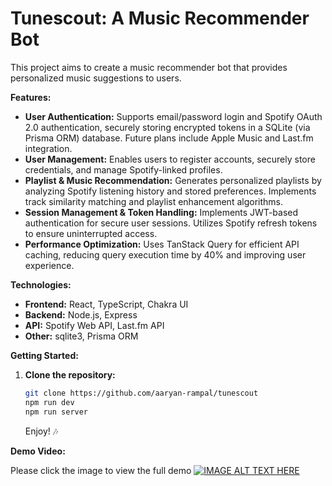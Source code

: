 # Tunescout: A Music Recommender Bot

This project aims to create a music recommender bot that provides personalized music suggestions to users.

**Features:**

- **User Authentication:** Supports email/password login and Spotify OAuth 2.0 authentication, securely storing encrypted tokens in a SQLite (via Prisma ORM) database. Future plans include Apple Music and Last.fm integration.
- **User Management:** Enables users to register accounts, securely store credentials, and manage Spotify-linked profiles.
- **Playlist & Music Recommendation:** Generates personalized playlists by analyzing Spotify listening history and stored preferences. Implements track similarity matching and playlist enhancement algorithms.
- **Session Management & Token Handling:** Implements JWT-based authentication for secure user sessions. Utilizes Spotify refresh tokens to ensure uninterrupted access.
- **Performance Optimization:** Uses TanStack Query for efficient API caching, reducing query execution time by 40% and improving user experience.

**Technologies:**

- **Frontend:** React, TypeScript, Chakra UI
- **Backend:** Node.js, Express
- **API:** Spotify Web API, Last.fm API
- **Other:** sqlite3, Prisma ORM

**Getting Started:**

1. **Clone the repository:**
   ```bash
   git clone https://github.com/aaryan-rampal/tunescout
   npm run dev
   npm run server
   ```

   Enjoy! 🎶

**Demo Video:** 

Please click the image to view the full demo
[![IMAGE ALT TEXT HERE](https://img.youtube.com/vi/Zsazn-n3pHo/0.jpg)](https://www.youtube.com/watch?v=Zsazn-n3pHo)
